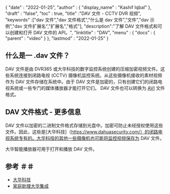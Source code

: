 {
  "date" : "2022-01-25",
  "author" : {
    "display_name" : "Kashif Iqbal"
},
  "draft" : "false",
  "toc" : true,
  "title" :"DAV 文件 - CCTV DVR 视频",
  "keywords" :["dav 文件","dav 文件格式","什么是 dav 文件","文件","dav 示例","dav 文件扩展名","扩展名","格式"],
  "description":"了解 DAV 文件格式和可以创建和打开 DAV 文件的 API。",
  "linktitle" : "DAV",
  "menu" : {
    "docs" : {
      "parent" : "video"
}
},
  "lastmod" : "2022-01-25"
}

## 什么是一 .dav 文件？

DAV 文件是由 DVR365 或大华科技的数字监控系统创建的压缩加密视频文件。这些系统连接到闭路电视 (CCTV) 摄像机监控系统。从这些摄像机接收的素材视频作为 DAV 文件存储在系统中。由于 DAV 文件是加密的，只有创建它们的闭路电视系统或一些专门的媒体播放器才能打开它们。 DAV 文件也可以转换为 [AVI](/zh/video/avi/) 文件格式。

## DAV 文件格式 - 更多信息

DAV 文件以加密的二进制文件格式存储到光盘中。加密可防止未经授权使用这些文件。因此，这些是[大华科技]（https://www.dahuasecurity.com/）的闭路电视系统专有的。大华科技的其他一些摄像机也可能将监控视频保存为 DAV 文件。

大华智能播放器可用于打开和播放 DAV 文件。

## 参考 ＃＃

* [大华科技](https://www.dahuasecurity.com/)
* [家庭助理大华集成](https://github.com/rroller/dahua)

